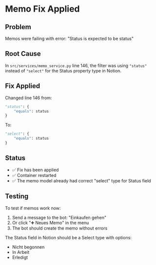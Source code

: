 # Memo Fix Applied

## Problem
Memos were failing with error: "Status is expected to be status"

## Root Cause
In `src/services/memo_service.py` line 146, the filter was using `"status"` instead of `"select"` for the Status property type in Notion.

## Fix Applied
Changed line 146 from:
```python
"status": {
    "equals": status
}
```

To:
```python
"select": {
    "equals": status
}
```

## Status
- ✅ Fix has been applied
- ✅ Container restarted
- ✅ The memo model already had correct "select" type for Status field

## Testing
To test if memos work now:
1. Send a message to the bot: "Einkaufen gehen"
2. Or click "➕ Neues Memo" in the menu
3. The bot should create the memo without errors

The Status field in Notion should be a Select type with options:
- Nicht begonnen
- In Arbeit
- Erledigt